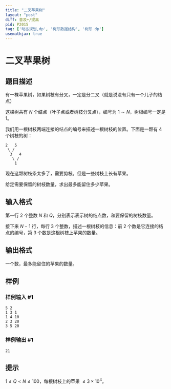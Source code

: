 ```yaml
---
title: "二叉苹果树"
layout: "post"
diff: 普及+/提高
pid: P2015
tag: ['动态规划,dp', '树形数据结构', '树形 dp']
usemathjax: true
---
```


# 二叉苹果树
## 题目描述

有一棵苹果树，如果树枝有分叉，一定是分二叉（就是说没有只有一个儿子的结点）

这棵树共有 $N$ 个结点（叶子点或者树枝分叉点），编号为 $1 \sim N$，树根编号一定是 $1$。

我们用一根树枝两端连接的结点的编号来描述一根树枝的位置。下面是一颗有 $4$ 个树枝的树：

```
2   5
 \ / 
  3   4
   \ /
    1
```

现在这颗树枝条太多了，需要剪枝。但是一些树枝上长有苹果。

给定需要保留的树枝数量，求出最多能留住多少苹果。

## 输入格式

第一行 $2$ 个整数 $N$ 和 $Q$，分别表示表示树的结点数，和要保留的树枝数量。

接下来 $N-1$ 行，每行 $3$ 个整数，描述一根树枝的信息：前 $2$ 个数是它连接的结点的编号，第 $3$ 个数是这根树枝上苹果的数量。
## 输出格式

一个数，最多能留住的苹果的数量。

## 样例

### 样例输入 #1
```
5 2
1 3 1
1 4 10
2 3 20
3 5 20

```
### 样例输出 #1
```
21
```
## 提示

$1 \leqslant Q < N \leqslant 100$，每根树枝上的苹果 $\leqslant 3 \times 10^4$。
